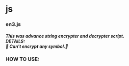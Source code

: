 # js
<h3>en3.js</h3>
<h5>This was advance string encrypter and decrypter script.<br>
DETAILS:<br>🛑 Can't encrypt any symbol.🙂<br></h5>
<h3>HOW TO USE:<br></h3>
